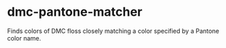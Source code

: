 dmc-pantone-matcher
===================

Finds colors of DMC floss closely matching a color specified by a Pantone color name.
